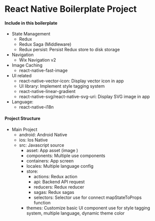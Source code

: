 # React Native Boilerplate Project

#### Include in this boilerplate

* State Management
	* Redux
	* Redux Saga (Middleware)
	* Redux persist: Persist Redux store to disk storage
* Navigation
	* Wix Navigation v2
* Image Caching
	* react-native-fast-image
* UI related
	* react-native-vector-icon: Display vector icon in app
	* UI library: Implement style tagging system 
	* react-native-linear-gradient
	* react-native-svg/react-native-svg-uri: Display SVG image in app
* Language:
	* react-native-i18n

#### Project Structure

* Main Project
	* android: Android Native 
	* ios: Ios Native 
	* src: Javascript source
		* asset: App asset (image )
		* components: Multiple use components
		* containers: App screen
		* locales: Multiple language config
		* store:
			* actions: Redux action
			* api: Backend API request
			* reducers: Redux reducer
			* sagas: Redux sagas
			* selectors: Selector use for connect mapStateToProps function
		* themes: Customize basic UI component use for style tagging system, multiple language, dynamic theme color
